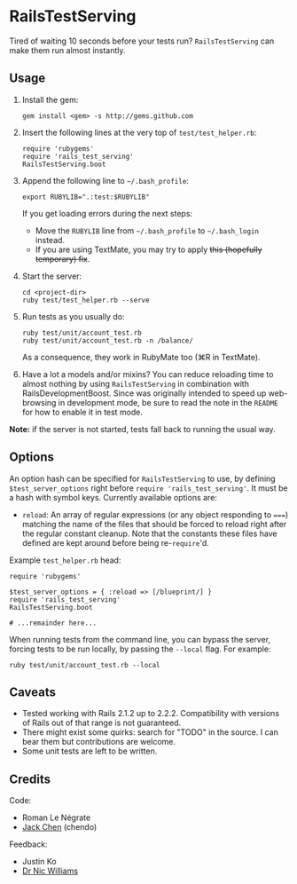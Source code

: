 # RailsTestServing

Tired of waiting 10 seconds before your tests run? `RailsTestServing` can make them run almost instantly.

## Usage

1.  Install the gem:

        gem install <gem> -s http://gems.github.com

2.  Insert the following lines at the very top of `test/test_helper.rb`:

        require 'rubygems'
        require 'rails_test_serving'
        RailsTestServing.boot

3.  Append the following line to `~/.bash_profile`:

        export RUBYLIB=".:test:$RUBYLIB"

    If you get loading errors during the next steps:
    * Move the `RUBYLIB` line from `~/.bash_profile` to `~/.bash_login` instead.
    * If you are using TextMate, you may try to apply <del>this (hopefully temporary) fix</del>.

4.  Start the server:

        cd <project-dir>
        ruby test/test_helper.rb --serve

5.  Run tests as you usually do:

        ruby test/unit/account_test.rb
        ruby test/unit/account_test.rb -n /balance/

    As a consequence, they work in RubyMate too (⌘R in TextMate).

6.  Have a lot a models and/or mixins? You can reduce reloading time to almost nothing by using `RailsTestServing` in combination with RailsDevelopmentBoost. Since was originally intended to speed up web-browsing in development mode, be sure to read the note in the `README` for how to enable it in test mode.

**Note:** if the server is not started, tests fall back to running the usual way.

## Options

An option hash can be specified for `RailsTestServing` to use, by defining `$test_server_options` right before `require 'rails_test_serving'`. It must be a hash with symbol keys. Currently available options are:

*   `reload`: An array of regular expressions (or any object responding to `===`) matching the name of the files that should be forced to reload right after the regular constant cleanup. Note that the constants these files have defined are kept around before being re-`require`'d.

Example `test_helper.rb` head:

    require 'rubygems'

    $test_server_options = { :reload => [/blueprint/] }
    require 'rails_test_serving'
    RailsTestServing.boot

    # ...remainder here...

When running tests from the command line, you can bypass the server, forcing tests to be run locally, by passing the `--local` flag. For example:

    ruby test/unit/account_test.rb --local

## Caveats

*   Tested working with Rails 2.1.2 up to 2.2.2. Compatibility with versions of Rails out of that range is not guaranteed.
*   There might exist some quirks: search for "TODO" in the source. I can bear them but contributions are welcome.
*   Some unit tests are left to be written.

## Credits

Code:

*   Roman Le Négrate
*   [Jack Chen](http://github.com/chendo) (chendo)

Feedback:

*   Justin Ko
*   [Dr Nic Williams](http://drnicwilliams.com)

